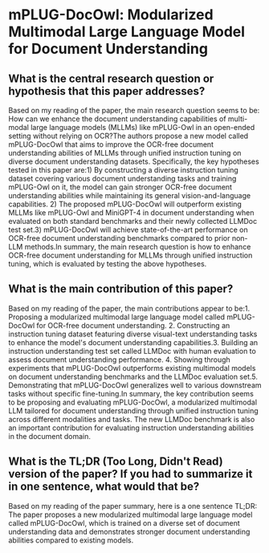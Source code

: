 # mPLUG-DocOwl: Modularized Multimodal Large Language Model for Document   Understanding

## What is the central research question or hypothesis that this paper addresses?

Based on my reading of the paper, the main research question seems to be: How can we enhance the document understanding capabilities of multi-modal large language models (MLLMs) like mPLUG-Owl in an open-ended setting without relying on OCR?The authors propose a new model called mPLUG-DocOwl that aims to improve the OCR-free document understanding abilities of MLLMs through unified instruction tuning on diverse document understanding datasets. Specifically, the key hypotheses tested in this paper are:1) By constructing a diverse instruction tuning dataset covering various document understanding tasks and training mPLUG-Owl on it, the model can gain stronger OCR-free document understanding abilities while maintaining its general vision-and-language capabilities. 2) The proposed mPLUG-DocOwl will outperform existing MLLMs like mPLUG-Owl and MiniGPT-4 in document understanding when evaluated on both standard benchmarks and their newly collected LLMDoc test set.3) mPLUG-DocOwl will achieve state-of-the-art performance on OCR-free document understanding benchmarks compared to prior non-LLM methods.In summary, the main research question is how to enhance OCR-free document understanding for MLLMs through unified instruction tuning, which is evaluated by testing the above hypotheses.


## What is the main contribution of this paper?

Based on my reading of the paper, the main contributions appear to be:1. Proposing a modularized multimodal large language model called mPLUG-DocOwl for OCR-free document understanding. 2. Constructing an instruction tuning dataset featuring diverse visual-text understanding tasks to enhance the model's document understanding capabilities.3. Building an instruction understanding test set called LLMDoc with human evaluation to assess document understanding performance. 4. Showing through experiments that mPLUG-DocOwl outperforms existing multimodal models on document understanding benchmarks and the LLMDoc evaluation set.5. Demonstrating that mPLUG-DocOwl generalizes well to various downstream tasks without specific fine-tuning.In summary, the key contribution seems to be proposing and evaluating mPLUG-DocOwl, a modularized multimodal LLM tailored for document understanding through unified instruction tuning across different modalities and tasks. The new LLMDoc benchmark is also an important contribution for evaluating instruction understanding abilities in the document domain.


## What is the TL;DR (Too Long, Didn't Read) version of the paper? If you had to summarize it in one sentence, what would that be?

Based on my reading of the paper summary, here is a one sentence TL;DR: The paper proposes a new modularized multimodal large language model called mPLUG-DocOwl, which is trained on a diverse set of document understanding data and demonstrates stronger document understanding abilities compared to existing models.
